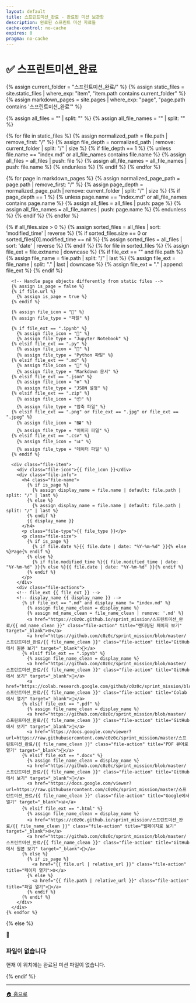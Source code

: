 ```yaml
---
layout: default
title: 스프린트미션_완료 - 완료된 미션 보관함
description: 완료된 스프린트 미션 자료들
cache-control: no-cache
expires: 0
pragma: no-cache
---
```


# ✅ 스프린트미션_완료

<script>
{%- assign cur_dir = "/스프린트미션_완료/" -%}

{% assign all_files = site.static_files %}
{% assign all_pages = site.all_pages_json %}

{% assign cur_file_dir = cur_dir %}
{% assign cur_page_dir = page.dir %}

{% if cur_file_dir == nil or cur_file_dir == "" %}
  {% assign cur_dirs = "" %}
  {% assign cur_files = "" %}
{% else %}
  
  console.log('cur_file_dir:', {{ cur_file_dir }});
  console.log('cur_page_dir:', {{ cur_page_dir }});

  {% assign cur_deep = cur_file_dir | split: "/" %}
  console.log('cur_deep size:', {{ cur_deep | size }});

  {% assign cur_files = "" | split: "" %}
  {% for f in all_files %}
    {% assign f_deep = f.path | split: "/" %}
    
    console.log('path:', {{ f.path }});
    console.log('f_deep size:', {{ f_deep | size }});

    {% if f.path | slice: 0, cur_file_dir | size == cur_file_dir %}
      
      console.log('cur_files:', {{ cur_files }});
      console.log('f.name:', {{ f.name }});

      {% assign cur_files = cur_files | push: f %}
    {% endif %}
  {% endfor %}

  {% assign cur_pages = "" | split: "" %}
  {% for f in all_pages %}
    {% assign f_deep = f.path | split: "/" %}
    {% if f.dir | slice: 0, cur_page_dir | size == cur_page_dir %}
      {% assign cur_pages = cur_pages | push: f %}
    {% endif %}
  {% endfor %}

  {% capture cur_files_json %}
  [
  {% for f in cur_files %}
    {
      "name": {{ f.name | jsonify }},
      "path": {{ f.path | jsonify }},
      "extname": {{ f.extname | jsonify }},
      "modified_time": {{ f.modified_time | jsonify }},
      "basename": {{ f.basename | default: "" | jsonify }},
      "url": {{ f.url | default: "" | jsonify }}
    }{% unless forloop.last %},{% endunless %}
  {% endfor %}
  ]
  {% endcapture %}

  {% capture cur_pages_json %}
  [
  {% for p in cur_pages %}
    {
      "title": {{ p.title | jsonify }},
      "url": {{ p.url | jsonify }},
      "path": {{ p.path | jsonify }},
      "dir": {{ p.dir | jsonify }},
      "name": {{ p.name | default: "" | jsonify }},
      "layout": {{ p.layout | default: "" | jsonify }},
      "date": {{ p.date | default: "" | jsonify }},
      "excerpt": {{ p.excerpt | default: "" | jsonify }},
      "categories": {{ p.categories | default: "" | jsonify }},
      "tags": {{ p.tags | default: "" | jsonify }}
    }{% unless forloop.last %},{% endunless %}
  {% endfor %}
  ]
  {% endcapture %}

{% endif %}

  var curFiles = {{- cur_files_json -}};
  var curPages = {{- cur_pages_json -}};

  console.log('files:', curFiles);
  console.log('pages:', curPages);

</script>

<div class="file-grid">
  <!-- Static files (non-markdown) -->
  {% assign current_folder = "스프린트미션_완료/" %}
  {% assign static_files = site.static_files | where_exp: "item", "item.path contains current_folder" %}
  {% assign markdown_pages = site.pages | where_exp: "page", "page.path contains '스프린트미션_완료'" %}
  
  {% assign all_files = "" | split: "" %}
  {% assign all_file_names = "" | split: "" %}

  <!-- Add static files -->
  {% for file in static_files %}
    <!-- Check if file is directly in current folder (not in subdirectory) -->
    <!-- {{file.name}} -->
    {% assign normalized_path = file.path | remove_first: "/" %}
    {% assign file_depth = normalized_path | remove: current_folder | split: "/" | size %}
    {% if file_depth == 1 %}
      {% unless file.name == "index.md" or all_file_names contains file.name %}
        {% assign all_files = all_files | push: file %}
        {% assign all_file_names = all_file_names | push: file.name %}
      {% endunless %}
    {% endif %}
  {% endfor %}

  <!-- Add markdown pages -->
  {% for page in markdown_pages %}
    <!-- Check if page is directly in current folder (not in subdirectory) -->
    <!-- {{page.name}} -->
    {% assign normalized_page_path = page.path | remove_first: "/" %}
    {% assign page_depth = normalized_page_path | remove: current_folder | split: "/" | size %}
    {% if page_depth == 1 %}
      {% unless page.name == "index.md" or all_file_names contains page.name %}
        {% assign all_files = all_files | push: page %}
        {% assign all_file_names = all_file_names | push: page.name %}
      {% endunless %}
    {% endif %}
  {% endfor %}

  <!-- JavaScript 디버그 콘솔 출력 -->
  <script>
    console.group('🔍 스프린트미션_완료 파일 목록 디버그');
    console.log('Current folder:', '{{ current_folder }}');
    console.log('Static files found:', {{ static_files.size }});
    console.log('Markdown pages found:', {{ markdown_pages.size }});
    console.log('Final all_files count:', {{ all_files.size }});
    
    // Static files 세부 정보
    console.group('📁 Static Files Details');
    {% for file in static_files %}
      {% assign normalized_path = file.path | remove_first: "/" %}
      {% assign file_depth = normalized_path | remove: current_folder | split: "/" | size %}
      console.log('File: {{ file.path }}', {
        name: '{{ file.name }}',
        originalPath: '{{ file.path }}',
        normalizedPath: '{{ normalized_path }}',
        afterRemove: '{{ normalized_path | remove: current_folder }}',
        depth: {{ file_depth }},
        included: {{ file_depth == 1 and file.name != "index.md" }}
      });
    {% endfor %}
    console.groupEnd();
    
    // Markdown pages 세부 정보  
    console.group('📝 Markdown Pages Details');
    {% for page in markdown_pages %}
      {% assign normalized_page_path = page.path | remove_first: "/" %}
      {% assign page_depth = normalized_page_path | remove: current_folder | split: "/" | size %}
      console.log('Page: {{ page.path }}', {
        name: '{{ page.name }}',
        originalPath: '{{ page.path }}',
        normalizedPath: '{{ normalized_page_path }}',
        afterRemove: '{{ normalized_page_path | remove: current_folder }}',
        depth: {{ page_depth }},
        included: {{ page_depth == 1 and page.name != "index.md" }}
      });
    {% endfor %}
    console.groupEnd();
    
    // 최종 포함된 파일들
    console.group('✅ Final Included Files');
    {% for file in all_files %}
      console.log('Included file:', {
        name: '{{ file.name }}',
        path: '{{ file.path }}',
        type: '{% if file.url %}page{% else %}static{% endif %}'
      });
    {% endfor %}
    console.groupEnd();
    
    console.groupEnd();
  </script>
  
  <!-- Debug: Show what files are being processed -->
  <!-- Total files found: {{ all_files.size }} -->
  {% if all_files.size > 0 %}
    <!-- Sort files by date (newest first) -->
    {% assign sorted_files = all_files | sort: 'modified_time' | reverse %}
    {% if sorted_files.size == 0 or sorted_files[0].modified_time == nil %}
      {% assign sorted_files = all_files | sort: 'date' | reverse %}
    {% endif %}
    {% for file in sorted_files %}
      <!-- file {{ file.name }} -->
      {% assign file_ext = file.extname | downcase %}
      {% if file_ext == "" and file.path %}
        {% assign file_name = file.path | split: "/" | last %}
        {% assign file_ext = file_name | split: "." | last | downcase %}
        {% assign file_ext = "." | append: file_ext %}
      {% endif %}
      
      <!-- Handle page objects differently from static files -->
      {% assign is_page = false %}
      {% if file.url %}
        {% assign is_page = true %}
      {% endif %}
      
      {% assign file_icon = "📄" %}
      {% assign file_type = "파일" %}
      
      {% if file_ext == ".ipynb" %}
        {% assign file_icon = "📓" %}
        {% assign file_type = "Jupyter Notebook" %}
      {% elsif file_ext == ".py" %}
        {% assign file_icon = "🐍" %}
        {% assign file_type = "Python 파일" %}
      {% elsif file_ext == ".md" %}
        {% assign file_icon = "📝" %}
        {% assign file_type = "Markdown 문서" %}
      {% elsif file_ext == ".json" %}
        {% assign file_icon = "⚙️" %}
        {% assign file_type = "JSON 설정" %}
      {% elsif file_ext == ".zip" %}
        {% assign file_icon = "📦" %}
        {% assign file_type = "압축 파일" %}
      {% elsif file_ext == ".png" or file_ext == ".jpg" or file_ext == ".jpeg" %}
        {% assign file_icon = "🖼️" %}
        {% assign file_type = "이미지 파일" %}
      {% elsif file_ext == ".csv" %}
        {% assign file_icon = "📊" %}
        {% assign file_type = "데이터 파일" %}
      {% endif %}
      
      <div class="file-item">
        <div class="file-icon">{{ file_icon }}</div>
        <div class="file-info">
          <h4 class="file-name">
            {% if is_page %}
              {% assign display_name = file.name | default: file.path | split: "/" | last %}
            {% else %}
              {% assign display_name = file.name | default: file.path | split: "/" | last %}
            {% endif %}
            {{ display_name }}
          </h4>
          <p class="file-type">{{ file_type }}</p>
          <p class="file-size">
            {% if is_page %}
              {% if file.date %}{{ file.date | date: "%Y-%m-%d" }}{% else %}Page{% endif %}
            {% else %}
              {% if file.modified_time %}{{ file.modified_time | date: "%Y-%m-%d" }}{% else %}{{ file.date | date: "%Y-%m-%d" }}{% endif %}
            {% endif %}
          </p>
        </div>
        <div class="file-actions">
        <!-- file_ext {{ file_ext }} -->
        <!-- display_name {{ display_name }} -->
          {% if file_ext == ".md" and display_name != "index.md" %}
            {% assign file_name_clean = display_name %}
            {% assign md_name_clean = file_name_clean | remove: '.md' %}
            <a href="https://c0z0c.github.io/sprint_mission/스프린트미션_완료/{{ md_name_clean }}" class="file-action" title="렌더링된 페이지 보기" target="_blank">🌐</a>
            <a href="https://github.com/c0z0c/sprint_mission/blob/master/스프린트미션_완료/{{ file_name_clean }}" class="file-action" title="GitHub에서 원본 보기" target="_blank">📖</a>
          {% elsif file_ext == ".ipynb" %}
            {% assign file_name_clean = display_name %}
            <a href="https://github.com/c0z0c/sprint_mission/blob/master/스프린트미션_완료/{{ file_name_clean }}" class="file-action" title="GitHub에서 보기" target="_blank">📖</a>
            <a href="https://colab.research.google.com/github/c0z0c/sprint_mission/blob/master/스프린트미션_완료/{{ file_name_clean }}" class="file-action" title="Colab에서 열기" target="_blank">🚀</a>
          {% elsif file_ext == ".pdf" %}
            {% assign file_name_clean = display_name %}
            <a href="https://github.com/c0z0c/sprint_mission/blob/master/스프린트미션_완료/{{ file_name_clean }}" class="file-action" title="GitHub에서 보기" target="_blank">📖</a>
            <a href="https://docs.google.com/viewer?url=https://raw.githubusercontent.com/c0z0c/sprint_mission/master/스프린트미션_완료/{{ file_name_clean }}" class="file-action" title="PDF 뷰어로 열기" target="_blank">📄</a>
          {% elsif file_ext == ".docx" %}
            {% assign file_name_clean = display_name %}
            <a href="https://github.com/c0z0c/sprint_mission/blob/master/스프린트미션_완료/{{ file_name_clean }}" class="file-action" title="GitHub에서 보기" target="_blank">📖</a>
            <a href="https://docs.google.com/viewer?url=https://raw.githubusercontent.com/c0z0c/sprint_mission/master/스프린트미션_완료/{{ file_name_clean }}" class="file-action" title="Google에서 열기" target="_blank">📊</a>
          {% elsif file_ext == ".html" %}
            {% assign file_name_clean = display_name %}
            <a href="https://c0z0c.github.io/sprint_mission/스프린트미션_완료/{{ file_name_clean }}" class="file-action" title="웹페이지로 보기" target="_blank">🌐</a>
            <a href="https://github.com/c0z0c/sprint_mission/blob/master/스프린트미션_완료/{{ file_name_clean }}" class="file-action" title="GitHub에서 원본 보기" target="_blank">📖</a>
          {% else %}
            {% if is_page %}
              <a href="{{ file.url | relative_url }}" class="file-action" title="페이지 열기">🌐</a>
            {% else %}
              <a href="{{ file.path | relative_url }}" class="file-action" title="파일 열기">📖</a>
            {% endif %}
          {% endif %}
        </div>
      </div>
    {% endfor %}
  {% else %}
    <div class="empty-message">
      <span class="empty-icon">📄</span>
      <h3>파일이 없습니다</h3>
      <p>현재 이 위치에는 완료된 미션 파일이 없습니다.</p>
    </div>
  {% endif %}
</div>

---

<div class="navigation-footer">
  <a href="{{ site.baseurl }}/" class="nav-button home">
    <span class="nav-icon">🏠</span> 홈으로
  </a>
</div>

